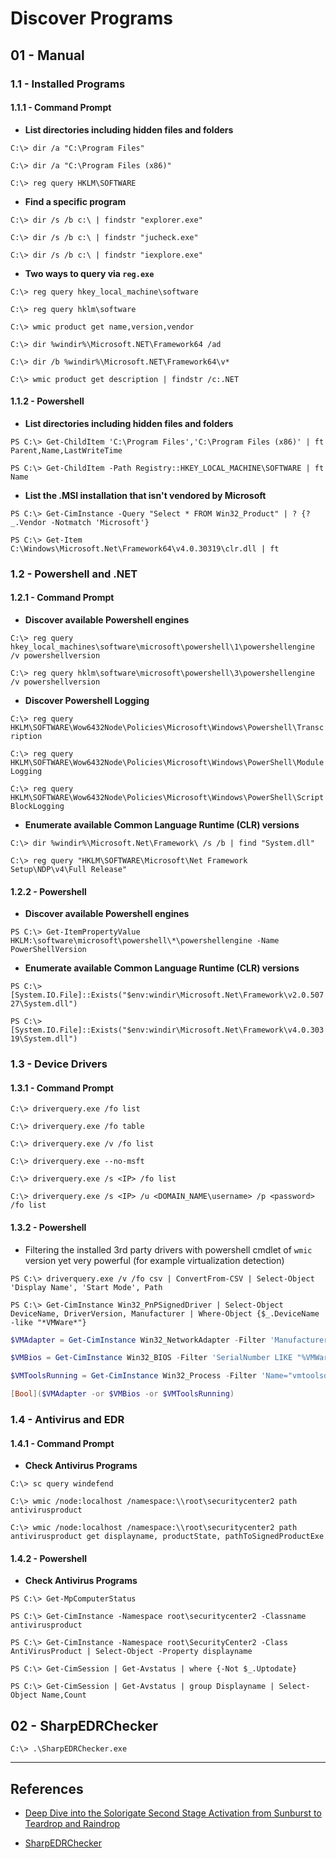 # Discover Programs

## 01 - Manual

### 1.1 - Installed Programs

#### 1.1.1 - Command Prompt

- **List directories including hidden files and folders**

`C:\> dir /a "C:\Program Files"`

`C:\> dir /a "C:\Program Files (x86)"`

`C:\> reg query HKLM\SOFTWARE`

- **Find a specific program**

`C:\> dir /s /b c:\ | findstr "explorer.exe"`

`C:\> dir /s /b c:\ | findstr "jucheck.exe"`

`C:\> dir /s /b c:\ | findstr "iexplore.exe"`

- **Two ways to query via `reg.exe`**

`C:\> reg query hkey_local_machine\software`

`C:\> reg query hklm\software`

`C:\> wmic product get name,version,vendor`

`C:\> dir %windir%\Microsoft.NET\Framework64 /ad`

`C:\> dir /b %windir%\Microsoft.NET\Framework64\v*`

`C:\> wmic product get description | findstr /c:.NET`

#### 1.1.2 - Powershell

- **List directories including hidden files and folders**

`PS C:\> Get-ChildItem 'C:\Program Files','C:\Program Files (x86)' | ft Parent,Name,LastWriteTime`

`PS C:\> Get-ChildItem -Path Registry::HKEY_LOCAL_MACHINE\SOFTWARE | ft Name`

- **List the .MSI installation that isn't vendored by Microsoft**

`PS C:\> Get-CimInstance -Query "Select * FROM Win32_Product" | ? {?_.Vendor -Notmatch 'Microsoft'}`

`PS C:\> Get-Item C:\Windows\Microsoft.Net\Framework64\v4.0.30319\clr.dll | ft`

### 1.2 - Powershell and .NET

#### 1.2.1 - Command Prompt

- **Discover available Powershell engines**

`C:\> reg query hkey_local_machines\software\microsoft\powershell\1\powershellengine /v powershellversion`

`C:\> reg query hklm\software\microsoft\powershell\3\powershellengine /v powershellversion`

- **Discover Powershell Logging**

`C:\> reg query HKLM\SOFTWARE\Wow6432Node\Policies\Microsoft\Windows\Powershell\Transcription`

`C:\> reg query HKLM\SOFTWARE\Wow6432Node\Policies\Microsoft\Windows\PowerShell\ModuleLogging`

`C:\> reg query HKLM\SOFTWARE\Wow6432Node\Policies\Microsoft\Windows\PowerShell\ScriptBlockLogging`

- **Enumerate available Common Language Runtime (CLR) versions**

`C:\> dir %windir%\Microsoft.Net\Framework\ /s /b | find "System.dll"`

`C:\> reg query "HKLM\SOFTWARE\Microsoft\Net Framework Setup\NDP\v4\Full Release"`

#### 1.2.2 - Powershell

- **Discover available Powershell engines**

`PS C:\> Get-ItemPropertyValue HKLM:\software\microsoft\powershell\*\powershellengine -Name PowerShellVersion`

- **Enumerate available Common Language Runtime (CLR) versions**

`PS C:\> [System.IO.File]::Exists("$env:windir\Microsoft.Net\Framework\v2.0.50727\System.dll")`

`PS C:\> [System.IO.File]::Exists("$env:windir\Microsoft.Net\Framework\v4.0.30319\System.dll")`

### 1.3 - Device Drivers

#### 1.3.1 - Command Prompt

`C:\> driverquery.exe /fo list`

`C:\> driverquery.exe /fo table`

`C:\> driverquery.exe /v /fo list`

`C:\> driverquery.exe --no-msft`

`C:\> driverquery.exe /s <IP> /fo list`

`C:\> driverquery.exe /s <IP> /u <DOMAIN_NAME\username> /p <password> /fo list`

#### 1.3.2 - Powershell

- Filtering the installed 3rd party drivers with powershell cmdlet of `wmic` version yet very powerful (for example virtualization detection)

`PS C:\> driverquery.exe /v /fo csv | ConvertFrom-CSV | Select-Object 'Display Name', 'Start Mode', Path`

`PS C:\> Get-CimInstance Win32_PnPSignedDriver | Select-Object DeviceName, DriverVersion, Manufacturer | Where-Object {$_.DeviceName -like "*VMWare*"}`

```powershell
$VMAdapter = Get-CimInstance Win32_NetworkAdapter -Filter 'Manufacturer LIKE "%VMware%" OR Name LIKE "%VMWare%"'

$VMBios = Get-CimInstance Win32_BIOS -Filter 'SerialNumber LIKE "%VMWare%"'

$VMToolsRunning = Get-CimInstance Win32_Process -Filter 'Name="vmtoolsd.exe"'

[Bool]($VMAdapter -or $VMBios -or $VMToolsRunning)
```

### 1.4 - Antivirus and EDR

#### 1.4.1 - Command Prompt

- **Check Antivirus Programs**

`C:\> sc query windefend`

`C:\> wmic /node:localhost /namespace:\\root\securitycenter2 path antivirusproduct`

`C:\> wmic /node:localhost /namespace:\\root\securitycenter2 path antivirusproduct get displayname, productState, pathToSignedProductExe`

#### 1.4.2 - Powershell

- **Check Antivirus Programs**

`PS C:\> Get-MpComputerStatus`

`PS C:\> Get-CimInstance -Namespace root\securitycenter2 -Classname antivirusproduct`

`PS C:\> Get-CimInstance -Namespace root\SecurityCenter2 -Class AntiVirusProduct | Select-Object -Property displayname`

`PS C:\> Get-CimSession | Get-Avstatus | where {-Not $_.Uptodate}`

`PS C:\> Get-CimSession | Get-Avstatus | group Displayname | Select-Object Name,Count`

## 02 - SharpEDRChecker

`C:\> .\SharpEDRChecker.exe`

---
## References

- [Deep Dive into the Solorigate Second Stage Activation from Sunburst to Teardrop and Raindrop](https://www.microsoft.com/en-us/security/blog/2021/01/20/deep-dive-into-the-solorigate-second-stage-activation-from-sunburst-to-teardrop-and-raindrop/)

- [SharpEDRChecker](https://github.com/PwnDexter/SharpEDRChecker)